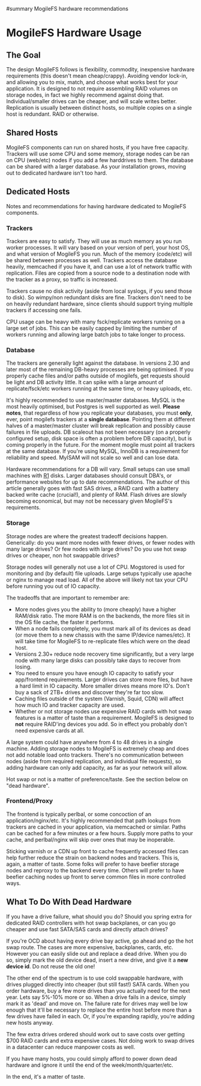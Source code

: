 ﻿#summary MogileFS hardware recommendations


# MogileFS Hardware Usage #

## The Goal ##

The design MogileFS follows is flexibility, commodity, inexpensive hardware requirements (this doesn't mean cheap/crappy). Avoiding vendor lock-in, and allowing you to mix, match, and choose what works best for your application. It is designed to not require assembling RAID volumes on storage nodes, in fact we highly recommend against doing that. Individual/smaller drives can be cheaper, and will scale writes better. Replication is usually between distinct hosts, so multiple copies on a single host is redundant. RAID or otherwise.

## Shared Hosts ##

MogileFS components can run on shared hosts, if you have free capacity. Trackers will use some CPU and some memory, storage nodes can be ran on CPU (web/etc) nodes if you add a few harddrives to them. The database can be shared with a larger database. As your installation grows, moving out to dedicated hardware isn't too hard.

## Dedicated Hosts ##

Notes and recommendations for having hardware dedicated to MogileFS components.

### Trackers ###

Trackers are easy to satisfy. They will use as much memory as you run worker processes. It will vary based on your version of perl, your host OS, and what version of MogileFS you run. Much of the memory (code/etc) will be shared between processes as well. Trackers access the database heavily, memcached if you have it, and can use a lot of network traffic with replication. Files are copied from a source node to a destination node with the tracker as a proxy, so traffic is increased.

Trackers cause no disk activity (aside from local syslogs, if you send those to disk). So wimpy/non redundant disks are fine. Trackers don't need to be on heavily redundant hardware, since clients should support trying multiple trackers if accessing one fails.

CPU usage can be heavy with many fsck/replicate workers running on a large set of jobs. This can be easily capped by limiting the number of workers running and allowing large batch jobs to take longer to process.

### Database ###

The trackers are generally light against the database. In versions 2.30 and later most of the remaining DB-heavy processes are being optimised. If you properly cache files and/or paths outside of mogilefs, get requests should be light and DB activity little. It can spike with a large amount of replicate/fsck/etc workers running at the same time, or heavy uploads, etc.

It's highly recommended to use master/master databases. MySQL is the most heavily optimised, but Postgres is well supported as well. **Please notes**, that regardless of how you replicate your databases, you must **only**, ever, point mogilefs trackers at a **single database**. Pointing them at different halves of a master/master cluster will break replication and possibly cause failures in file uploads. DB scaleout has not been necessary (on a properly configured setup, disk space is often a problem before DB capacity), but is coming properly in the future. For the moment mogile must point all trackers at the same database. If you're using MySQL, InnoDB is a requirement for reliability and speed. MyISAM will not scale so well and can lose data.

Hardware recommendations for a DB will vary. Small setups can use small machines with [R1](https://code.google.com/p/mogilefs/source/detail?r=1) disks. Larger databases should consult DBA's, or performance websites for up to date recommendations. The author of this article generally goes with fast SAS drives, a RAID card with a battery backed write cache (crucial!), and plenty of RAM. Flash drives are slowly becoming economical, but may not be necessary given MogileFS's requirements.

### Storage ###

Storage nodes are where the greatest tradeoff decisions happen. Generically: do you want more nodes with fewer drives, or fewer nodes with many large drives? Or few nodes with large drives? Do you use hot swap drives or cheaper, non hot swappable drives?

Storage nodes will generally not use a lot of CPU. Mogstored is used for monitoring and (by default) file uploads. Large setups typically use apache or nginx to manage read load. All of the above will likely not tax your CPU before running you out of IO capacity.

The tradeoffs that are important to remember are:

  * More nodes gives you the ability to (more cheaply) have a higher RAM/disk ratio. The more RAM is on the backends, the more files sit in the OS file cache, the faster it performs.
  * When a node fails completely, you must mark all of its devices as dead (or move them to a new chassis with the same IP/device names/etc). It will take time for MogileFS to re-replicate files which were on the dead host.
  * Versions 2.30+ reduce node recovery time significantly, but a very large node with many large disks can possibly take days to recover from losing.
  * You need to ensure you have enough IO capacity to satisfy your app/frontend requirements. Larger drives can store more files, but have a hard limit in IO capacity. More smaller drives means more IO's. Don't buy a sack of 2TB+ drives and discover they're far too slow.
  * Caching files outside of the system (Varnish, Squid, CDN) will affect how much IO and tracker capacity are used.
  * Whether or not storage nodes use expensive RAID cards with hot swap features is a matter of taste than a requirement. MogileFS is designed to **not** require RAID'ing devices you add. So in effect you probably don't need expensive cards at all.

A large system could have anywhere from 4 to 48 drives in a single machine. Adding storage nodes to MogileFS is extremely cheap and does not add notable load onto trackers. There's no communication between nodes (aside from required replication, and individual file requests), so adding hardware can only add capacity, as far as your network will allow.

Hot swap or not is a matter of preference/taste. See the section below on "dead hardware".

### Frontend/Proxy ###

The frontend is typically perlbal, or some concoction of an application/nginx/etc. It's highly recommended that path lookups from trackers are cached in your application, via memcached or similar. Paths can be cached for a few minutes or a few hours. Supply more paths to your cache, and perlbal/nginx will skip over ones that may be inoperable.

Sticking varnish or a CDN up front to cache frequently accessed files can help further reduce the strain on backend nodes and trackers. This is, again, a matter of taste. Some folks will prefer to have beefier storage nodes and reproxy to the backend every time. Others will prefer to have beefier caching nodes up front to serve common files in more controlled ways.

## What To Do With Dead Hardware ##

If you have a drive failure, what should you do? Should you spring extra for dedicated RAID controllers with hot swap backplanes, or can you go cheaper and use fast SATA/SAS cards and directly attach drives?

If you're OCD about having every drive bay active, go ahead and go the hot swap route. The cases are more expensive, backplanes, cards, etc. However you can easily slide out and replace a dead drive. When you do so, simply mark the old device dead, insert a new drive, and give it a **new device id**. Do not reuse the old one!

The other end of the spectrum is to use cold swappable hardware, with drives plugged directly into cheaper (but still fast!) SATA cards. When you order hardware, buy a few more drives than you actually need for the next year. Lets say 5%-10% more or so. When a drive fails in a device, simply mark it as 'dead' and move on. The failure rate for drives may well be low enough that it'll be necessary to replace the entire host before more than a few drives have failed in each. Or, if you're expanding rapidly, you're adding new hosts anyway.

The few extra drives ordered should work out to save costs over getting $700 RAID cards and extra expensive cases. Not doing work to swap drives in a datacenter can reduce manpower costs as well.

If you have many hosts, you could simply afford to power down dead hardware and ignore it until the end of the week/month/quarter/etc.

In the end, it's a matter of taste.